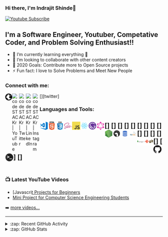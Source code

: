 ### Hi there, I'm Indrajit Shinde👋

[![Youtube Subscribe](https://img.shields.io/badge/YouTube-FF0000?style=for-the-badge&logo=youtube&logoColor=white)](https://www.youtube.com/c/PGBIHQ)

## I'm a Software Engineer, Youtuber, Competative Coder, and Problem Solving Enthusiast!!

- 🌱 I’m currently learning everything 🤣
- 👯 I’m looking to collaborate with other content creators
- 🥅 2020 Goals: Contribute more to Open Source projects
- ⚡ Fun fact: I love to Solve Problems and Meet New People

### Connect with me:

[<img align="left" alt="codeSTACKr.com" width="22px" src="https://raw.githubusercontent.com/iconic/open-iconic/master/svg/globe.svg" />][website]
[<img align="left" alt="codeSTACKr | YouTube" width="22px" src="https://cdn.jsdelivr.net/npm/simple-icons@v3/icons/youtube.svg" />][youtube]
[<img align="left" alt="codeSTACKr | Twitter" width="22px" src="https://cdn.jsdelivr.net/npm/simple-icons@v3/icons/twitter.svg" />][twitter]
[<img align="left" alt="codeSTACKr | LinkedIn" width="22px" src="https://cdn.jsdelivr.net/npm/simple-icons@v3/icons/linkedin.svg" />][linkedin]
[<img align="left" alt="codeSTACKr | Instagram" width="22px" src="https://cdn.jsdelivr.net/npm/simple-icons@v3/icons/instagram.svg" />][instagram]
<br />

### Languages and Tools:

[<img align="left" alt="Visual Studio Code" width="26px" src="https://raw.githubusercontent.com/github/explore/80688e429a7d4ef2fca1e82350fe8e3517d3494d/topics/visual-studio-code/visual-studio-code.png" />]
[<img align="left" alt="HTML5" width="26px" src="https://raw.githubusercontent.com/github/explore/80688e429a7d4ef2fca1e82350fe8e3517d3494d/topics/html/html.png" />]
[<img align="left" alt="CSS3" width="26px" src="https://raw.githubusercontent.com/github/explore/80688e429a7d4ef2fca1e82350fe8e3517d3494d/topics/css/css.png" />]
[<img align="left" alt="Sass" width="26px" src="https://raw.githubusercontent.com/github/explore/80688e429a7d4ef2fca1e82350fe8e3517d3494d/topics/sass/sass.png" />]
[<img align="left" alt="JavaScript" width="26px" src="https://raw.githubusercontent.com/github/explore/80688e429a7d4ef2fca1e82350fe8e3517d3494d/topics/javascript/javascript.png" />]
[<img align="left" alt="React" width="26px" src="https://raw.githubusercontent.com/github/explore/80688e429a7d4ef2fca1e82350fe8e3517d3494d/topics/react/react.png" />]
[<img align="left" alt="Gatsby" width="26px" src="https://raw.githubusercontent.com/github/explore/e94815998e4e0713912fed477a1f346ec04c3da2/topics/gatsby/gatsby.png" />]
[<img align="left" alt="GraphQL" width="26px" src="https://raw.githubusercontent.com/github/explore/80688e429a7d4ef2fca1e82350fe8e3517d3494d/topics/graphql/graphql.png" />]
[<img align="left" alt="Node.js" width="26px" src="https://raw.githubusercontent.com/github/explore/80688e429a7d4ef2fca1e82350fe8e3517d3494d/topics/nodejs/nodejs.png" />]
[<img align="left" alt="Deno" width="26px" src="https://raw.githubusercontent.com/github/explore/361e2821e2dea67711cde99c9c40ed357061cf27/topics/deno/deno.png" />]
[<img align="left" alt="SQL" width="26px" src="https://raw.githubusercontent.com/github/explore/80688e429a7d4ef2fca1e82350fe8e3517d3494d/topics/sql/sql.png" />]
[<img align="left" alt="MySQL" width="26px" src="https://raw.githubusercontent.com/github/explore/80688e429a7d4ef2fca1e82350fe8e3517d3494d/topics/mysql/mysql.png" />]
[<img align="left" alt="MongoDB" width="26px" src="https://raw.githubusercontent.com/github/explore/80688e429a7d4ef2fca1e82350fe8e3517d3494d/topics/mongodb/mongodb.png" />]
[<img align="left" alt="Git" width="26px" src="https://raw.githubusercontent.com/github/explore/80688e429a7d4ef2fca1e82350fe8e3517d3494d/topics/git/git.png" />]
[<img align="left" alt="GitHub" width="26px" src="https://raw.githubusercontent.com/github/explore/78df643247d429f6cc873026c0622819ad797942/topics/github/github.png" />]
[<img align="left" alt="Terminal" width="26px" src="https://raw.githubusercontent.com/github/explore/80688e429a7d4ef2fca1e82350fe8e3517d3494d/topics/terminal/terminal.png" />]
<br />
<br />
---

### 📺 Latest YouTube Videos

<!-- YOUTUBE:START -->
- [Javascri[t Projects for Beginners](https://www.youtube.com/watch?v=LJjD0DoKNWA)
- [Mini Project for Computer Science Engineering Students](https://www.youtube.com/watch?v=zltsvfPO9K4&t=9s)
<!-- YOUTUBE:END -->

➡️ [more videos...](https://youtube.com/PGBIHQ)

---

<details>
  <summary>:zap: Recent GitHub Activity</summary>
<!--START_SECTION:activity-->
1. ❌ Closed PR [#14](https://github.com/IndrajitFED/IndrajitFED/pull/14) in [IndrajitFED/IndrajitFED](https://github.com/IndrajitFED/IndrajitFED)
2. 🗣 Commented on [#14](https://github.com/IndrajitFED/IndrajitFED/issues/14) in [IndrajitFED/IndrajitFED](https://github.com/IndrajitFED/IndrajitFED)
3. ❌ Closed PR [#7](https://github.com/IndrajitFED/IndrajitFED/pull/7) in [IndrajitFED/IndrajitFEDr](https://github.com/IndrajitFED/IndrajitFED)
4. 🎉 Merged PR [#6](https://github.com/IndrajitFED/IndrajitFED/pull/6) in [IndrajitFED/IndrajitFED](https://github.com/IndrajitFED/IndrajitFED)
<!--END_SECTION:activity-->

</details>

<details>
  <summary>:zap: GitHub Stats</summary>

  <img align="left" alt="codeSTACKr's GitHub Stats" src="https://github-readme-stats.indrajitfed.vercel.app/api?username=IndrajitFED&show_icons=true&hide_border=true" />

</details>

[website]: https://pgbihq.com
[youtube]: https://www.youtube.com/c/PGBIHQ
[instagram]: https://www.instagram.com/indrajit_shinde_/
[linkedin]: https://www.linkedin.com/in/indrajit-shinde/
[webdevplaylist]: https://www.youtube.com/watch?v=LJjD0DoKNWA
